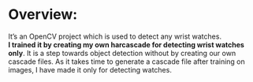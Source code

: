 # Overview:
It’s an OpenCV project which is used to detect any wrist watches.<br />
**I trained it by creating my own harcascade for detecting wrist watches only**. It is a step towards object detection without by creating our own cascade files. As it takes time to generate a cascade file after training on images, I have made it only for detecting watches. 
